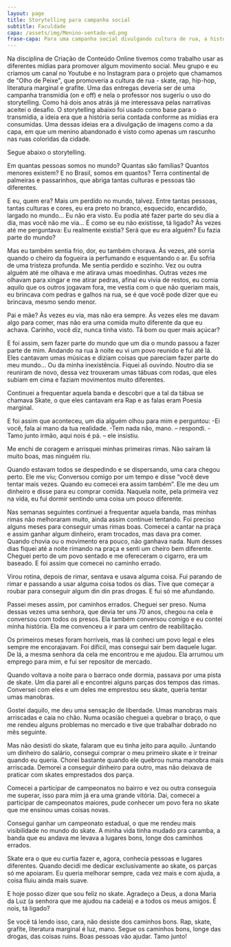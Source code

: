 ```yaml
---
layout: page
title: Storytelling para campanha social
subtitle: Faculdade
capa: /assets/img/Menino-sentado-ed.png
frase-capa: Para uma campanha social divulgando cultura de rua, a história de um menino.
---
```


Na disciplina de Criação de Conteúdo Online tivemos como trabalho usar as diferentes mídias para promover algum movimento social. Meu grupo e eu criamos um canal no Youtube e no Instagram para o projeto que chamamos de "Olho de Peixe", que promoveria a cultura de rua - skate, rap, hip-hop, literatura marginal e grafite. Uma das entregas deveria ser de uma campanha transmídia (on e off) e nela o professor nos sugeriu o uso do storytelling. Como há dois anos atrás já me interessava pelas narrativas aceitei o desafio. O storytelling abaixo foi usado como base para o transmídia, a ideia era que a história seria contada conforme as mídias era consumidas. Uma dessas ideias era a divulgação de imagens como a da capa, em que um menino abandonado é visto como apenas um rascunho nas ruas coloridas da cidade.

Segue abaixo o storytelling.


Em quantas pessoas somos no mundo? Quantas são famílias? Quantos menores existem? E no Brasil, somos em quantos? Terra continental de palmeiras e passarinhos, que abriga tantas culturas e pessoas tão diferentes.

E eu, quem era? Mais um perdido no mundo, talvez. Entre tantas pessoas, tantas culturas e cores, eu era preto no branco, esquecido, encardido, largado no mundo... Eu não era visto. Eu podia até fazer parte do seu dia a dia, mas você não me via... É como se eu não existisse, tá ligado?
Às vezes até me perguntava: Eu realmente existia? Será que eu era alguém? Eu fazia parte do mundo?

Mas eu também sentia frio, dor, eu também chorava. Às vezes, até sorria quando o cheiro da fogueira ia perfumando e esquentando o ar. Eu sofria de uma tristeza profunda. Me sentia perdido e sozinho.
Vez ou outra alguém até me olhava e me atirava umas moedinhas. Outras vezes me olhavam para xingar e me atirar pedras, afinal eu vivia de restos, eu comia aquilo que os outros jogavam fora, me vestia com o que não queriam mais, eu brincava com pedras e galhos na rua, se é que você pode dizer que eu brincava, mesmo sendo menor.

Pai e mãe? Às vezes eu via, mas não era sempre. Às vezes eles me davam algo para comer, mas não era uma comida muito diferente da que eu achava. Carinho, você diz, nunca tinha visto. Tá bom ou quer mais açúcar?

E foi assim, sem fazer parte do mundo que um dia o mundo passou a fazer parte de mim.
Andando na rua à noite eu vi um povo reunido e fui até lá. Eles cantavam umas músicas e diziam coisas que pareciam fazer parte do meu mundo... Ou da minha inexistência. Fiquei ali ouvindo.
Noutro dia se reuniram de novo, dessa vez trouxeram umas tábuas com rodas, que eles subiam em cima e faziam movimentos muito diferentes.

Continuei a frequentar aquela banda e descobri que a tal da tábua se chamava Skate, o que eles cantavam era Rap e as falas eram Poesia marginal.

E foi assim que aconteceu, um dia alguém olhou para mim e perguntou:
-Ei você, fala aí mano da tua realidade.
-Tem nada não, mano. – respondi.
-Tamo junto irmão, aqui nois é pá. – ele insistiu.

Me enchi de coragem e arrisquei minhas primeiras rimas. Não saíram lá muito boas, mas ninguém riu.

Quando estavam todos se despedindo e se dispersando, uma cara chegou perto. Ele me viu; Conversou comigo por um tempo e disse “você deve tentar mais vezes. Quando eu comecei era assim também”. Ele me deu um dinheiro e disse para eu comprar comida. Naquela noite, pela primeira vez na vida, eu fui dormir sentindo uma coisa um pouco diferente.

Nas semanas seguintes continuei a frequentar aquela banda, mas minhas rimas não melhoraram muito, ainda assim continuei tentando. Foi preciso alguns meses para conseguir umas rimas boas.
Comecei a cantar na praça e assim ganhar algum dinheiro, eram trocados, mas dava pra comer. Quando chovia ou o movimento era pouco, não ganhava nada. Num desses dias fiquei até a noite rimando na praça e senti um cheiro bem diferente. Cheguei perto de um povo sentado e me ofereceram o cigarro, era um baseado. E foi assim que comecei no caminho errado.

Virou rotina, depois de rimar, sentava e usava alguma coisa. Fui parando de rimar e passando a usar alguma coisa todos os dias. Tive que começar a roubar para conseguir algum din din pras drogas. E fui só me afundando.

Passei meses assim, por caminhos errados. Cheguei ser preso. Numa dessas vezes uma senhora, que devia ter uns 70 anos, chegou na cela e conversou com todos os presos. Ela também conversou comigo e eu contei minha história. Ela me convenceu a ir para um centro de reabilitação.

Os primeiros meses foram horríveis, mas lá conheci um povo legal e eles sempre me encorajavam. Foi difícil, mas consegui sair bem daquele lugar. De lá, a mesma senhora da cela me encontrou e me ajudou. Ela arrumou um emprego para mim, e fui  ser repositor de mercado.

Quando voltava a noite para o barraco onde dormia, passava por uma pista de skate. Um dia parei ali e encontrei alguns parças dos tempos das rimas. Conversei com eles e um deles me emprestou seu skate, queria tentar umas manobras.

Gostei daquilo, me deu uma sensação de liberdade. Umas manobras mais arriscadas e caia no chão. Numa ocasião cheguei a quebrar o braço, o que me rendeu alguns problemas no mercado e tive que trabalhar dobrado no mês seguinte.

Mas não desisti do skate, falaram que eu tinha jeito para aquilo. Juntando um dinheiro do salário, consegui comprar o meu primeiro skate e ir treinar quando eu queria. Chorei bastante quando ele quebrou numa manobra mais arriscada. Demorei a conseguir dinheiro para outro, mas não deixava de praticar com skates emprestados dos parça.

Comecei a participar de campeonatos no bairro e vez ou outra conseguia me superar, isso para mim já era uma grande vitória. Dai, comecei a participar de campeonatos maiores, pude conhecer um povo fera no skate que me ensinou umas coisas novas.

Consegui ganhar um campeonato estadual, o que me rendeu mais visibilidade no mundo do skate. A minha vida tinha mudado pra caramba, a banda que eu andava me levava a lugares bons, longe dos caminhos errados.

Skate era o que eu curtia fazer e, agora, conhecia pessoas e lugares diferentes. Quando decidi me dedicar exclusivamente ao skate, os parças só me apoiaram. Eu queria melhorar sempre, cada vez mais e com ajuda, a coisa fluiu ainda mais suave.

E hoje posso dizer que sou feliz no skate. Agradeço a Deus, a dona Maria da Luz (a senhora que me ajudou na cadeia) e a todos os meus amigos. É nois, tá ligado?

Se você tá lendo isso, cara, não desiste dos caminhos bons. Rap, skate, grafite, literatura marginal é luz, mano. Segue os caminhos bons, longe das drogas, das coisas ruins. Boas pessoas vão ajudar. Tamo junto!
